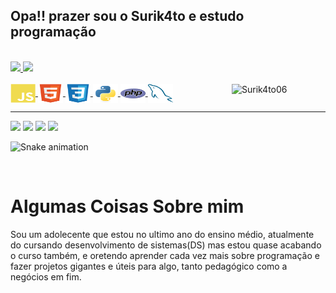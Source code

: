 ## Opa!! prazer sou o Surik4to e estudo programação 
<br>

<div>
  <a href="https://github.com/Surik4to06">
  <img height="160em" src="https://github-readme-stats.vercel.app/api?username=Surik4to06&show_icons=true&theme=tokyonight&include_all_commits=true&count_private=true"/>
  <img height="160em" src="https://github-readme-stats.vercel.app/api/top-langs/?username=Surik4to06&layout=compact&langs_count=16&theme=tokyonight"/>
</div>

<div style="display: inline_block"><br>
  <img align="center" alt="Surik4to-js" height="30" width="40" src="https://raw.githubusercontent.com/devicons/devicon/master/icons/javascript/javascript-plain.svg">
  <img align="center" alt="Surik4to-HTML" height="30" width="40" src="https://raw.githubusercontent.com/devicons/devicon/master/icons/html5/html5-original.svg">
  <img align="center" alt="Surik4to-CSS" height="30" width="40" src="https://raw.githubusercontent.com/devicons/devicon/master/icons/css3/css3-original.svg">
  <img align="center" alt="Surik4to-Python" height="30" width="40" src="https://raw.githubusercontent.com/devicons/devicon/master/icons/python/python-original.svg">
  <img align="center" alt="Surik4to-Python" height="30" width="40" src="https://raw.githubusercontent.com/devicons/devicon/master/icons/php/php-original.svg">
  <img align="center" alt="Surik4to-Python" height="30" width="40" src="https://raw.githubusercontent.com/devicons/devicon/master/icons/mysql/mysql-original.svg">
  <img align="right" alt="Surik4to06" width='150px' heigth='150px' src='https://github.com/user-attachments/assets/5b778aa4-abd3-4cb6-b655-72c015b7130d'>
</div>

<hr border-color='white'>

<div> 
  <a href="https://www.youtube.com/@surik4to06" target="_blank"><img src="https://img.shields.io/badge/YouTube-FF0000?style=for-the-badge&logo=youtube&logoColor=white" target="_blank"></a>
  <a href="https://www.instagram.com/surik4to06/" target="_blank"><img src="https://img.shields.io/badge/-Instagram-%23E4405F?style=for-the-badge&logo=instagram&logoColor=white" target="_blank"></a>
 	<a href="https://www.twitch.tv/surik4to06" target="_blank"><img src="https://img.shields.io/badge/Twitch-9146FF?style=for-the-badge&logo=twitch&logoColor=white" target="_blank"></a>
  <a href="https://discord.gg/507167562086350868" target="_blank"><img src="https://img.shields.io/badge/Discord-7289DA?style=for-the-badge&logo=discord&logoColor=white" target="_blank"></a> 
 
  <br>
  
  ![Snake animation](https://github.com/Surik4to06/Surik4to06/blob/output/github-contribution-grid-snake.svg)
 
</div>

<br>

<div>
  <h1 color='#1F51FF'>Algumas Coisas Sobre mim</h1>
  <p>Sou um adolecente que estou no ultimo ano do ensino médio, atualmente do cursando desenvolvimento de sistemas(DS) mas estou quase acabando o curso também, e oretendo aprender cada vez mais sobre programação e fazer projetos gigantes e úteis para algo, tanto pedagógico como a negócios em fim.</p>
  
</div>

